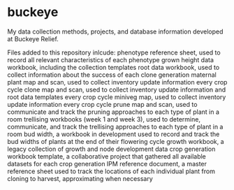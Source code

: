 # buckeye
My data collection methods, projects, and database information developed at Buckeye Relief.

Files added to this repository inlcude:
  phenotype reference sheet, used to record all relevant characteristics of each phenotype grown
  height data workbook, including the collection templates
  root data workbook, used to collect information about the success of each clone generation
  maternal plant map and scan, used to collect inventory update information every crop cycle
  clone map and scan, used to collect inventory update information and root data templates every crop cycle
  miniveg map, used to collect inventory update information every crop cycle
  prune map and scan, used to communicate and track the pruning approaches to each type of plant in a room
  trellising workbooks (week 1 and week 3), used to determine, communicate, and track the trellising approaches to each type of plant in a room
  bud width, a workbook in development used to record and track the bud widths of plants at the end of their flowering cycle
  growth workbook, a legacy collection of growth and node development data
  crop generation workbook template, a collaborative project that gathered all available datasets for each crop generation
  IPM reference document, a master reference sheet used to track the locations of each individual plant from cloning to harvest, approximating when necessary
  
